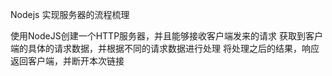 Nodejs 实现服务器的流程梳理

使用NodeJS创建一个HTTP服务器，并且能够接收客户端发来的请求
获取到客户端的具体的请求数据，并根据不同的请求数据进行处理
将处理之后的结果，响应返回客户端，并断开本次链接

